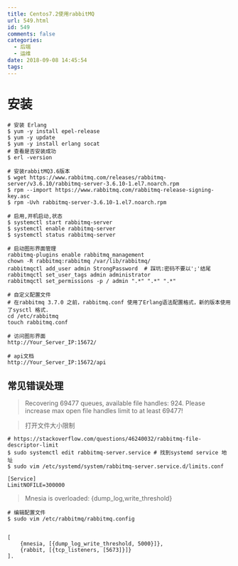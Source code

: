 ```yaml
---
title: Centos7.2使用rabbitMQ
url: 549.html
id: 549
comments: false
categories:
  - 后端
  - 运维
date: 2018-09-08 14:45:54
tags:
---
```


# 安装
```shell
# 安装 Erlang
$ yum -y install epel-release
$ yum -y update
$ yum -y install erlang socat
# 查看是否安装成功
$ erl -version
```

```shell
# 安装rabbitMQ3.6版本
$ wget https://www.rabbitmq.com/releases/rabbitmq-server/v3.6.10/rabbitmq-server-3.6.10-1.el7.noarch.rpm
$ rpm --import https://www.rabbitmq.com/rabbitmq-release-signing-key.asc
$ rpm -Uvh rabbitmq-server-3.6.10-1.el7.noarch.rpm

# 启用,开机启动,状态
$ systemctl start rabbitmq-server
$ systemctl enable rabbitmq-server
$ systemctl status rabbitmq-server

# 启动图形界面管理
rabbitmq-plugins enable rabbitmq_management
chown -R rabbitmq:rabbitmq /var/lib/rabbitmq/
rabbitmqctl add_user admin StrongPassword  # 踩坑:密码不要以';'结尾
rabbitmqctl set_user_tags admin administrator
rabbitmqctl set_permissions -p / admin ".*" ".*" ".*"

# 自定义配置文件
# 在rabbitmq 3.7.0 之前，rabbitmq.conf 使用了Erlang语法配置格式，新的版本使用了sysctl 格式.
cd /etc/rabbitmq
touch rabbitmq.conf
```

```shell
# 访问图形界面
http://Your_Server_IP:15672/

# api文档
http://Your_Server_IP:15672/api
```

## 常见错误处理
    
> Recovering 69477 queues, available file handles: 924. Please increase max open file handles limit to at least 69477!

> 打开文件大小限制
```shell
# https://stackoverflow.com/questions/46240032/rabbitmq-file-descriptor-limit
$ sudo systemctl edit rabbitmq-server.service # 找到systemd service 地址
$ sudo vim /etc/systemd/system/rabbitmq-server.service.d/limits.conf

[Service]
LimitNOFILE=300000
```

> Mnesia is overloaded: {dump_log,write_threshold}

```shell
# 编辑配置文件
$ sudo vim /etc/rabbitmq/rabbitmq.config


[
    {mnesia, [{dump_log_write_threshold, 5000}]},
    {rabbit, [{tcp_listeners, [5673]}]}
].
```